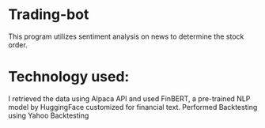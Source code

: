 # Trading-bot
This program utilizes sentiment analysis on news to determine the stock order. 
# Technology used: 
I retrieved the data using Alpaca API and used FinBERT, a pre-trained NLP model by HuggingFace customized for financial text. Performed Backtesting using Yahoo Backtesting

